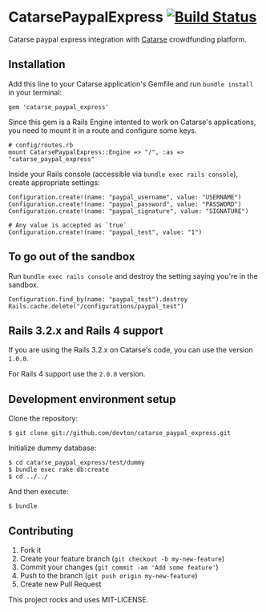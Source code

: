 # CatarsePaypalExpress [![Build Status](https://travis-ci.org/MicroPasts/catarse_paypal_express.svg?branch=master)](https://travis-ci.org/MicroPasts/catarse_paypal_express) 

Catarse paypal express integration with [Catarse](http://github.com/danielweinmann/catarse) crowdfunding platform.

## Installation

Add this line to your Catarse application's Gemfile and
run `bundle install` in your terminal:

    gem 'catarse_paypal_express'

Since this gem is a Rails Engine intented to work on Catarse's applications,
you need to mount it in a route and configure some keys.

    # config/routes.rb
    mount CatarsePaypalExpress::Engine => "/", :as => "catarse_paypal_express"

Inside your Rails console (accessible via `bundle exec rails console`),
create appropriate settings:

    Configuration.create!(name: "paypal_username", value: "USERNAME")
    Configuration.create!(name: "paypal_password", value: "PASSWORD")
    Configuration.create!(name: "paypal_signature", value: "SIGNATURE")

    # Any value is accepted as `true`
    Configuration.create!(name: "paypal_test", value: "1")
    
## To go out of the sandbox

Run `bundle exec rails console` and destroy the setting saying
you're in the sandbox.

    Configuration.find_by(name: "paypal_test").destroy
    Rails.cache.delete("/configurations/paypal_test")

## Rails 3.2.x and Rails 4 support

If you are using the Rails 3.2.x on Catarse's code, you can use the version `1.0.0`.

For Rails 4 support use the `2.0.0` version.

## Development environment setup

Clone the repository:

    $ git clone git://github.com/devton/catarse_paypal_express.git

Initialize dummy database:

    $ cd catarse_paypal_express/test/dummy
    $ bundle exec rake db:create
    $ cd ../../

And then execute:

    $ bundle

## Contributing

1. Fork it
2. Create your feature branch (`git checkout -b my-new-feature`)
3. Commit your changes (`git commit -am 'Add some feature'`)
4. Push to the branch (`git push origin my-new-feature`)
5. Create new Pull Request

This project rocks and uses MIT-LICENSE.
